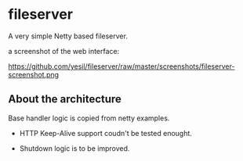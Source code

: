 fileserver
==========
A very simple Netty based fileserver.

a screenshot of the web interface:

<https://github.com/yesil/fileserver/raw/master/screenshots/fileserver-screenshot.png>


About the architecture
------------------
Base handler logic is copied from netty examples.

 - HTTP Keep-Alive support coudn't be tested enought.
 
 - Shutdown logic is to be improved.


